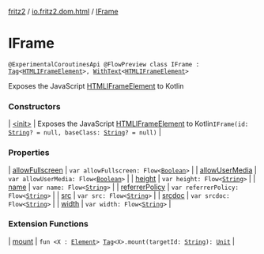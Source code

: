 [fritz2](../../index.md) / [io.fritz2.dom.html](../index.md) / [IFrame](./index.md)

# IFrame

`@ExperimentalCoroutinesApi @FlowPreview class IFrame : `[`Tag`](../../io.fritz2.dom/-tag/index.md)`<`[`HTMLIFrameElement`](https://kotlinlang.org/api/latest/jvm/stdlib/org.w3c.dom/-h-t-m-l-i-frame-element/index.html)`>, `[`WithText`](../../io.fritz2.dom/-with-text/index.md)`<`[`HTMLIFrameElement`](https://kotlinlang.org/api/latest/jvm/stdlib/org.w3c.dom/-h-t-m-l-i-frame-element/index.html)`>`

Exposes the JavaScript [HTMLIFrameElement](https://developer.mozilla.org/en/docs/Web/API/HTMLIFrameElement) to Kotlin

### Constructors

| [&lt;init&gt;](-init-.md) | Exposes the JavaScript [HTMLIFrameElement](https://developer.mozilla.org/en/docs/Web/API/HTMLIFrameElement) to Kotlin`IFrame(id: `[`String`](https://kotlinlang.org/api/latest/jvm/stdlib/kotlin/-string/index.html)`? = null, baseClass: `[`String`](https://kotlinlang.org/api/latest/jvm/stdlib/kotlin/-string/index.html)`? = null)` |

### Properties

| [allowFullscreen](allow-fullscreen.md) | `var allowFullscreen: Flow<`[`Boolean`](https://kotlinlang.org/api/latest/jvm/stdlib/kotlin/-boolean/index.html)`>` |
| [allowUserMedia](allow-user-media.md) | `var allowUserMedia: Flow<`[`Boolean`](https://kotlinlang.org/api/latest/jvm/stdlib/kotlin/-boolean/index.html)`>` |
| [height](height.md) | `var height: Flow<`[`String`](https://kotlinlang.org/api/latest/jvm/stdlib/kotlin/-string/index.html)`>` |
| [name](name.md) | `var name: Flow<`[`String`](https://kotlinlang.org/api/latest/jvm/stdlib/kotlin/-string/index.html)`>` |
| [referrerPolicy](referrer-policy.md) | `var referrerPolicy: Flow<`[`String`](https://kotlinlang.org/api/latest/jvm/stdlib/kotlin/-string/index.html)`>` |
| [src](src.md) | `var src: Flow<`[`String`](https://kotlinlang.org/api/latest/jvm/stdlib/kotlin/-string/index.html)`>` |
| [srcdoc](srcdoc.md) | `var srcdoc: Flow<`[`String`](https://kotlinlang.org/api/latest/jvm/stdlib/kotlin/-string/index.html)`>` |
| [width](width.md) | `var width: Flow<`[`String`](https://kotlinlang.org/api/latest/jvm/stdlib/kotlin/-string/index.html)`>` |

### Extension Functions

| [mount](../../io.fritz2.dom/mount.md) | `fun <X : `[`Element`](https://kotlinlang.org/api/latest/jvm/stdlib/org.w3c.dom/-element/index.html)`> `[`Tag`](../../io.fritz2.dom/-tag/index.md)`<X>.mount(targetId: `[`String`](https://kotlinlang.org/api/latest/jvm/stdlib/kotlin/-string/index.html)`): `[`Unit`](https://kotlinlang.org/api/latest/jvm/stdlib/kotlin/-unit/index.html) |

